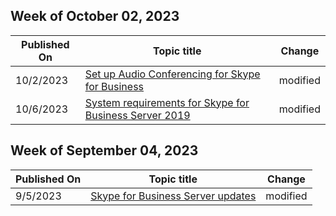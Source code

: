 <!-- This file is generated automatically each week. Changes made to this file will be overwritten.-->



## Week of October 02, 2023


| Published On |Topic title | Change |
|------|------------|--------|
| 10/2/2023 | [Set up Audio Conferencing for Skype for Business](/SkypeForBusiness/audio-conferencing-in-office-365/set-up-audio-conferencing) | modified |
| 10/6/2023 | [System requirements for Skype for Business Server 2019](/SkypeForBusiness/plan/system-requirements) | modified |


## Week of September 04, 2023


| Published On |Topic title | Change |
|------|------------|--------|
| 9/5/2023 | [Skype for Business Server updates](/SkypeForBusiness/sfb-server-updates) | modified |
